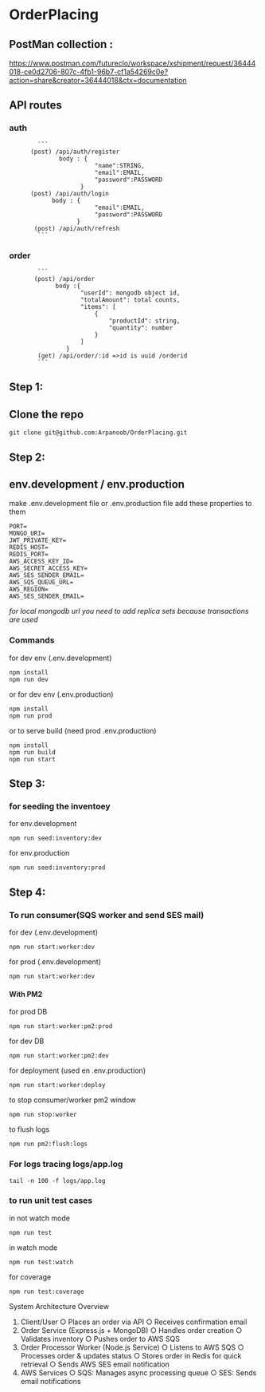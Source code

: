 # OrderPlacing

## PostMan collection :

https://www.postman.com/futureclo/workspace/xshipment/request/36444018-ce0d2706-807c-4fb1-96b7-cf1a54269c0e?action=share&creator=36444018&ctx=documentation

## API routes

### auth

            ```
          (post) /api/auth/register
                  body : {
                            "name":STRING,
                            "email":EMAIL,
                            "password":PASSWORD
                        }
          (post) /api/auth/login
                body : {
                            "email":EMAIL,
                            "password":PASSWORD
                       }
           (post) /api/auth/refresh
            ```

### order

            ```
           (post) /api/order
                 body :{
                        "userId": mongodb object id,
                        "totalAmount": total counts,
                        "items": [
                            {
                                "productId": string,
                                "quantity": number
                            }
                        ]
                    }
            (get) /api/order/:id =>id is uuid /orderid
            ```

## Step 1:

## Clone the repo

```
git clone git@github.com:Arpanoob/OrderPlacing.git
```

## Step 2:

## env.development / env.production

make .env.development file
or .env.production file
add these properties to them

```
PORT=
MONGO_URI=
JWT_PRIVATE_KEY=
REDIS_HOST=
REDIS_PORT=
AWS_ACCESS_KEY_ID=
AWS_SECRET_ACCESS_KEY=
AWS_SES_SENDER_EMAIL=
AWS_SQS_QUEUE_URL=
AWS_REGION=
AWS_SES_SENDER_EMAIL=
```

_for local mongodb url you need to add replica sets because transactions are used_

### Commands

for dev env (.env.development)

```
npm install
npm run dev
```

or
for dev env (.env.production)

```
npm install
npm run prod
```

or to serve build (need prod .env.production)

```
npm install
npm run build
npm run start
```

## Step 3:

### for seeding the inventoey

for env.development

```
npm run seed:inventory:dev
```

for env.production

```
npm run seed:inventory:prod
```

## Step 4:

### To run consumer(SQS worker and send SES mail)

for dev (.env.development)

```
npm run start:worker:dev
```

for prod (.env.development)

```
npm run start:worker:dev
```

#### With PM2

for prod DB

```
npm run start:worker:pm2:prod
```

for dev DB

```
npm run start:worker:pm2:dev
```

for deployment (used en .env.production)

```
npm run start:worker:deploy
```

to stop consumer/worker pm2 window

```
npm run stop:worker
```

to flush logs

```
npm run pm2:flush:logs
```

### For logs tracing logs/app.log

```
tail -n 100 -f logs/app.log
```

### to run unit test cases

in not watch mode

```
npm run test
```

in watch mode

```
npm run test:watch
```

for coverage

```
npm run test:coverage
```

System Architecture Overview

1. Client/User
   ○ Places an order via API
   ○ Receives confirmation email
2. Order Service (Express.js + MongoDB)
   ○ Handles order creation
   ○ Validates inventory
   ○ Pushes order to AWS SQS
3. Order Processor Worker (Node.js Service)
   ○ Listens to AWS SQS
   ○ Processes order & updates status
   ○ Stores order in Redis for quick retrieval
   ○ Sends AWS SES email notification
4. AWS Services
   ○ SQS: Manages async processing queue
   ○ SES: Sends email notifications

```

```

